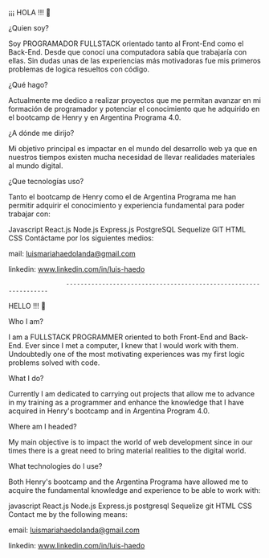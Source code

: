 ¡¡¡ HOLA !!! 👋

¿Quien soy?

Soy PROGRAMADOR FULLSTACK orientado tanto al Front-End como el Back-End. Desde que conocí una computadora sabía que trabajaría con ellas. Sin dudas unas de las experiencias más motivadoras fue mis primeros problemas de logica resueltos con código.

¿Qué hago?

Actualmente me dedico a realizar proyectos que me permitan avanzar en mi formación de programador y potenciar el conocimiento que he adquirido en el bootcamp de Henry y en Argentina Programa 4.0.

¿A dónde me dirijo?

Mi objetivo principal es impactar en el mundo del desarrollo web ya que en nuestros tiempos existen mucha necesidad de llevar realidades materiales al mundo digital.

¿Que tecnologías uso?

Tanto el bootcamp de Henry como el de Argentina Programa me han permitir adquirir el conocimiento y experiencia fundamental para poder trabajar con:

Javascript
React.js
Node.js
Express.js
PostgreSQL
Sequelize
GIT
HTML
CSS
Contáctame por los siguientes medios:

mail: luismariahaedolanda@gmail.com

linkedin: www.linkedin.com/in/luis-haedo

                    -----------------------------------------------------------------
HELLO !!! 👋

Who I am?

I am a FULLSTACK PROGRAMMER oriented to both Front-End and Back-End. Ever since I met a computer, I knew that I would work with them. Undoubtedly one of the most motivating experiences was my first logic problems solved with code.

What I do?

Currently I am dedicated to carrying out projects that allow me to advance in my training as a programmer and enhance the knowledge that I have acquired in Henry's bootcamp and in Argentina Program 4.0.

Where am I headed?

My main objective is to impact the world of web development since in our times there is a great need to bring material realities to the digital world.

What technologies do I use?

Both Henry's bootcamp and the Argentina Programa have allowed me to acquire the fundamental knowledge and experience to be able to work with:

javascript
React.js
Node.js
Express.js
postgresql
Sequelize
git
HTML
CSS
Contact me by the following means:

email: luismariahaedolanda@gmail.com

linkedin: www.linkedin.com/in/luis-haedo

